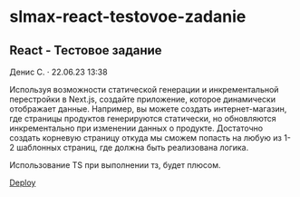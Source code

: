 # slmax-react-testovoe-zadanie
## React - Тестовое задание
Денис С. · 22.06.23 13:38

Используя возможности статической генерации и инкрементальной перестройки в Next.js, создайте приложение, которое динамически отображает данные.
Например, вы можете создать интернет-магазин, где страницы продуктов генерируются статически, но обновляются инкрементально при изменении данных о продукте.
Достаточно создать корневую страницу откуда мы сможем попасть на любую из 1-2 шаблонных страниц, где должна быть реализована логика.

Использование TS при выполнении тз, будет плюсом.


[Deploy](https://react-testovoe-zadanie.vercel.app/)
 

